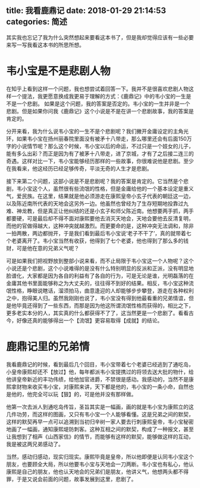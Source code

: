 title: 我看鹿鼎记
date: 2018-01-29 21:14:53
categories: 简述
  --- 


其实我也忘记了我为什么突然想起来要看这本书了，但是我却觉得应该有一些必要来写一写我看这本书的所思所想。

# 韦小宝是不是悲剧人物

在知乎上看到这样一个问题，我也想尝试着回答一下。我并不是很喜欢悲剧人物这样一个提法，我更愿意换成我更易于理解的方式：《鹿鼎记》中的韦小宝的一生是不是一个悲剧。 如果是这个问题，我的答案是否定的。韦小宝的一生并非是一个悲剧。但是如果你问我《鹿鼎记》这个小说是不是在讲一个悲剧故事，我的答案是肯定的。

分开来看，我为什么说韦小宝的一生不是个悲剧呢？我们撇开金庸设定的主角光环，如果韦小宝在扬州丽春院里面没有被矛十八带走，那么哪里还会有后面150万字的小说情节呢？那么这个时候，韦小宝以后的命运，不过只是一个妓女的儿子，能有多么出彩？而正是因为有了被茅十八带走，进了京城，才有了之后接二连三的奇遇。这样对比一下，韦小宝能够经历那样的一些故事，你很难说他是悲剧。至少在我看来，他这经历已经足够传奇，平淡无奇的人生才是悲剧。

接下来第二个问题，这部小说是不是悲剧呢？我的答案是肯定的。它当然是个悲剧，韦小宝这个人，虽然很有些流氓的性格，但是金庸给他的一个基本设定是重义气，爱民族。在这里，结果就是他必须游走在康熙皇帝小玄子代表的朝廷这一边，以及陈近南所代表的天地会这另外一边。他虽然也曾经为了生存短期地投靠过九难、神龙教，但是真正让他纠结的还是小玄子和师父陈近南。他想要两手抓，两手都要硬，可是最后却不得不面对康熙要他去消灭天地会，天地会要他去反清复明，而他的官做得越大，这种冲突就越激烈。而更要命的是，这种冲突无法调和，除非一拍两散，两边都抛开，于是我们看到最后韦小宝说‘老子不干了’，真的就带着七个老婆离开了。韦小宝当然有收获，他得到了七个老婆，他也得到了那么多的钱财，可是他在意的兄弟义气呢？

可是如果我们把视野放到整部小说来看，而不止局限于韦小宝这一个人物呢？这个小说还是个悲剧，这个小说难得的是没有什么特别明显的反派和正派，没有明显地脸谱化，大家都是因为各自的利益有了各自的行为，可是无论是谁，光明磊落的在金庸其他书里面能够称之为大丈夫的，往往得不到好的结果。相反，韦小宝这种流氓性格，睁眼说瞎话，溜须拍马，曲意逢迎的人却能够步步攀登，游走在各种权利之中，抱得美人归。虽然我刚刚也说了，韦小宝没有得到他最看重的兄弟情谊，但是他毕竟还得到了一些东西，而那是因为他这所谓流氓性格而获得的，相比之下，更多老实本分的人，其实真的什么都获得不了了，这当然更是一个悲剧了。看看古今，好像还真的能够得出一个【流氓】更容易取得【成就】的结论。

# 鹿鼎记里的兄弟情

我看鹿鼎记的时候，看到最后几个回目，韦小宝带着七个老婆已经逃到了通吃岛，小皇帝康熙却还不【放过】他，每年都派韦小宝提携过的将领去送大批的物什，给他讲皇帝新近的丰功伟绩，给他加官进爵，不禁很是感动。我感动的，当然不是康熙拿财物来收买韦小宝，对康熙来讲，天下都是他的，韦小宝的一条小命，自然也是他的，他完全可以玩【狠】的，可是他并没有那样做。

他第一次去派人到通吃岛传旨，圣旨其实是一幅画，画的就是韦小宝为康熙立的这几件功劳，而这样的图画，又只有韦小宝一个人能够看懂。这是兄弟之间的默契，这样的默契再早一点可以追溯到当初归辛树一家人要去行刺康熙皇帝，韦小宝秘密地画了一幅画，通知康熙堤防刺客。这种互相之间的默契，构成了一种报文，甚至让我想到了相声《山西家信》的情节，而能够有这样的默契，能够做这样的互动，我是被这两兄弟感动了。

当然，感动归感动，现实归现实。康熙毕竟是皇帝，所以他即便是认同韦小宝这个朋友，也要顾全大局，所以他要韦小宝与天地会一刀两断。韦小宝也有私心，他认康熙是自己的朋友，他也认天地会的兄弟们是朋友，他讲义气，他想两头都不得罪，于是又说会前面的问题，故事发展到这里，悲剧了。

